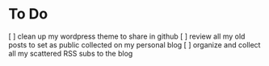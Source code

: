 # To Do
[ ] clean up my wordpress theme to share in github
[ ] review all my old posts to set as public collected on my personal blog
[ ] organize and collect all my scattered RSS subs to the blog
